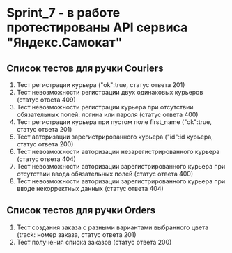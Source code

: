# Sprint_7 - в работе протестированы API сервиса "Яндекс.Самокат"

## Список тестов для ручки Couriers
1. Тест регистрации курьера ("ok":true, статус ответа 201)
2. Тест невозможности регистрации двух одинаковых курьеров (статус ответа 409)
3. Тест невозможности регистрации курьера при отсутствии обязательных полей: логина или пароля (статус ответа 400)
4. Тест регистрации курьера при пустом поле first_name ("ok":true, статус ответа 201)
5. Тест авторизации зарегистрированного курьера ("id":id курьера, статус ответа 200)
6. Тест невозможности авторизации незарегистрированного курьера (статус ответа 404)
7. Тест невозможности авторизации зарегистрированного курьера при отсутствии ввода обязательных полей (статус ответа 400)
8. Тест невозможности авторизации зарегистрированного курьера при вводе некорректных данных (статус ответа 404)

## Список тестов для ручки Orders
1. Тест создания заказа с разными вариантами выбранного цвета (track: номер заказа, статус ответа 201)
2. Тест получения списка заказов (статус ответа 200)